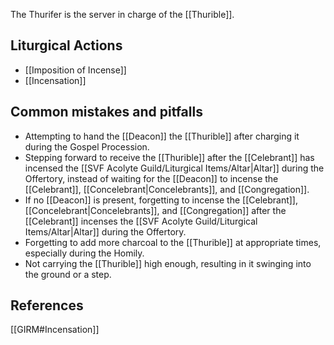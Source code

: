 The Thurifer is the server in charge of the [[Thurible]].

## Liturgical Actions

- [[Imposition of Incense]]
- [[Incensation]]

## Common mistakes and pitfalls
- Attempting to hand the [[Deacon]] the [[Thurible]] after charging it during the Gospel Procession.
- Stepping forward to receive the [[Thurible]] after the [[Celebrant]] has incensed the [[SVF Acolyte Guild/Liturgical Items/Altar|Altar]] during the Offertory, instead of waiting for the [[Deacon]] to incense the [[Celebrant]], [[Concelebrant|Concelebrants]], and [[Congregation]].
- If no [[Deacon]] is present, forgetting to incense the [[Celebrant]], [[Concelebrant|Concelebrants]], and [[Congregation]] after the [[Celebrant]] incenses the [[SVF Acolyte Guild/Liturgical Items/Altar|Altar]] during the Offertory.
- Forgetting to add more charcoal to the [[Thurible]] at appropriate times, especially during the Homily.
- Not carrying the [[Thurible]] high enough, resulting in it swinging into the ground or a step.

## References
[[GIRM#Incensation]]
